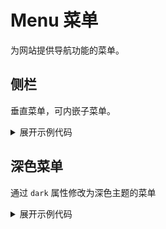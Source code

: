 <script setup>
import Basic from './component/Basic.vue'
import Dark from './component/Dark.vue'
</script>

# Menu 菜单

为网站提供导航功能的菜单。

## 侧栏

垂直菜单，可内嵌子菜单。

<div class="example">
 <Basic/>
</div>

<details>
<summary>展开示例代码</summary>

```vue
<template>
 <ADatePicker v-model="dateValue" />
</template>

<script lang="ts" setup>
import { ref } from 'vue';

const dateValue = ref("");

</script>

```

</details>

## 深色菜单



通过 `dark` 属性修改为深色主题的菜单

<div class="example">
 <Dark />
</div>

<details>
<summary>展开示例代码</summary>

```vue
<template>
  <ARate v-model="rateValue" color="red"></ARate>
</template>

<script lang="ts" setup>
import { ref } from 'vue';

const rateValue = ref(4);
</script>
```

</details>


